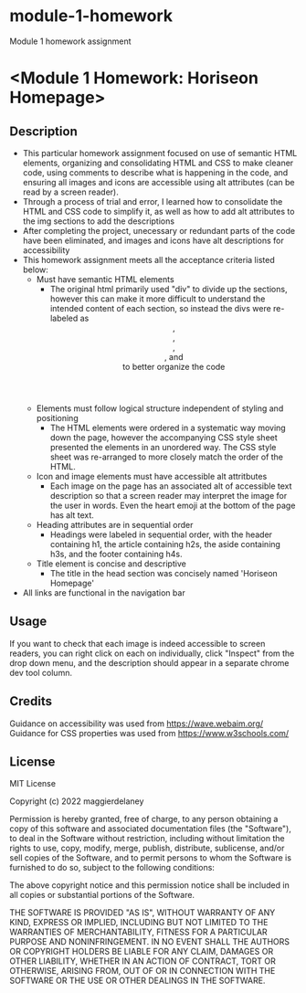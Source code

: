 # module-1-homework
Module 1 homework assignment
# <Module 1 Homework: Horiseon Homepage>

## Description

- This particular homework assignment focused on use of semantic HTML elements, organizing and consolidating HTML and CSS to make cleaner code, using comments to describe what is happening in the code, and ensuring all images and icons are accessible using alt attributes (can be read by a screen reader).
- Through a process of trial and error, I learned how to consolidate the HTML and CSS code to simplify it, as well as how to add alt attributes to the img sections to add the descriptions
- After completing the project, unecessary or redundant parts of the code have been eliminated, and images and icons have alt descriptions for accessibility
- This homework assignment meets all the acceptance criteria listed below:
    - Must have semantic HTML elements
        - The original html primarily used "div" to divide up the sections, however this can make it more difficult to understand the intended content of each section, so instead the divs were re-labeled as <header>, <section>, <article>, <aside>, and <footer> to better organize the code
    - Elements must follow logical structure independent of styling and positioning
        - The HTML elements were ordered in a systematic way moving down the page, however the accompanying CSS style sheet presented the elements in an unordered way. The CSS style sheet was re-arranged to more closely match the order of the HTML.
    - Icon and image elements must have accessible alt attritbutes
        - Each image on the page has an associated alt of accessible text description so that a screen reader may interpret the image for the user in words. Even the heart emoji at the bottom of the page has alt text.
    - Heading attributes are in sequential order
        - Headings were labeled in sequential order, with the header containing h1, the article containing h2s, the aside containing h3s, and the footer containing h4s.
    - Title element is concise and descriptive
        - The title in the head section was concisely named 'Horiseon Homepage'
- All links are functional in the navigation bar

## Usage

If you want to check that each image is indeed accessible to screen readers, you can right click on each on individually, click "Inspect" from the drop down menu, and the description should appear in a separate chrome dev tool column.

## Credits

Guidance on accessibility was used from https://wave.webaim.org/
Guidance for CSS properties was used from https://www.w3schools.com/

## License

MIT License

Copyright (c) 2022 maggierdelaney

Permission is hereby granted, free of charge, to any person obtaining a copy
of this software and associated documentation files (the "Software"), to deal
in the Software without restriction, including without limitation the rights
to use, copy, modify, merge, publish, distribute, sublicense, and/or sell
copies of the Software, and to permit persons to whom the Software is
furnished to do so, subject to the following conditions:

The above copyright notice and this permission notice shall be included in all
copies or substantial portions of the Software.

THE SOFTWARE IS PROVIDED "AS IS", WITHOUT WARRANTY OF ANY KIND, EXPRESS OR
IMPLIED, INCLUDING BUT NOT LIMITED TO THE WARRANTIES OF MERCHANTABILITY,
FITNESS FOR A PARTICULAR PURPOSE AND NONINFRINGEMENT. IN NO EVENT SHALL THE
AUTHORS OR COPYRIGHT HOLDERS BE LIABLE FOR ANY CLAIM, DAMAGES OR OTHER
LIABILITY, WHETHER IN AN ACTION OF CONTRACT, TORT OR OTHERWISE, ARISING FROM,
OUT OF OR IN CONNECTION WITH THE SOFTWARE OR THE USE OR OTHER DEALINGS IN THE
SOFTWARE.